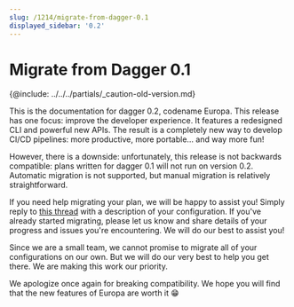 ```yaml
---
slug: /1214/migrate-from-dagger-0.1
displayed_sidebar: '0.2'
---
```


# Migrate from Dagger 0.1

\{@include:  ../../../partials/_caution-old-version.md\}

This is the documentation for dagger 0.2, codename Europa. This release has one focus: improve the developer experience. It features a redesigned CLI and powerful new APIs. The result is a completely new way to develop CI/CD pipelines: more productive, more portable… and way more fun!

However, there is a downside: unfortunately, this release is not backwards compatible: plans written for dagger 0.1 will not run on version 0.2. Automatic migration is not supported, but manual migration is relatively straightforward.

If you need help migrating your plan, we will be happy to assist you! Simply reply to [this thread](https://github.com/dagger/dagger/discussions/1772) with a description of your configuration. If you've already started migrating, please let us know and share details of your progress and issues you're encountering. We will do our best to assist you!

Since we are a small team, we cannot promise to migrate all of your configurations on our own. But we will do our very best to help you get there. We are making this work our priority.

We apologize once again for breaking compatibility. We hope you will find that the new features of Europa are worth it 😁
